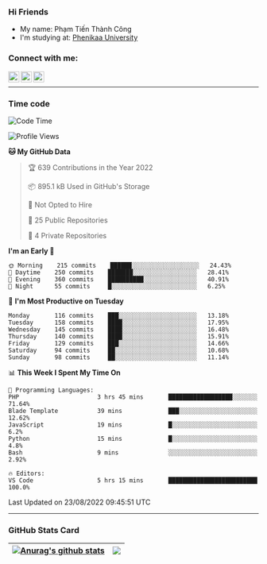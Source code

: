 ### Hi Friends

- My name: Phạm Tiến Thành Công
- I'm studying at: [Phenikaa University]


### Connect with me:
[<img align="left" alt="PhamTienThanhCong | Facebook" width="22px" src="https://upload.wikimedia.org/wikipedia/commons/thumb/1/16/Facebook-icon-1.png/640px-Facebook-icon-1.png" />][facebook]
[<img align="left" alt="PhamTienThanhCong | Zalo" width="22px" src="https://www.anphatpc.com.vn/template/anphat_2020v2/images/icon-zalo.jpg" />][zalo]
[<img align="left" alt="PhamTienThanhCong | LinkedIn" width="22px" src="https://cdn3.iconfinder.com/data/icons/inficons/512/linkedin.png" />][linkedin]

<br />

---

### Time code

<!--START_SECTION:waka-->
![Code Time](http://img.shields.io/badge/Code%20Time-536%20hrs%2027%20mins-blue)

![Profile Views](http://img.shields.io/badge/Profile%20Views-2-blue)

**🐱 My GitHub Data** 

> 🏆 639 Contributions in the Year 2022
 > 
> 📦 895.1 kB Used in GitHub's Storage 
 > 
> 🚫 Not Opted to Hire
 > 
> 📜 25 Public Repositories 
 > 
> 🔑 4 Private Repositories  
 > 
**I'm an Early 🐤** 

```text
🌞 Morning    215 commits    ██████░░░░░░░░░░░░░░░░░░░   24.43% 
🌆 Daytime    250 commits    ███████░░░░░░░░░░░░░░░░░░   28.41% 
🌃 Evening    360 commits    ██████████░░░░░░░░░░░░░░░   40.91% 
🌙 Night      55 commits     █░░░░░░░░░░░░░░░░░░░░░░░░   6.25%

```
📅 **I'm Most Productive on Tuesday** 

```text
Monday       116 commits    ███░░░░░░░░░░░░░░░░░░░░░░   13.18% 
Tuesday      158 commits    ████░░░░░░░░░░░░░░░░░░░░░   17.95% 
Wednesday    145 commits    ████░░░░░░░░░░░░░░░░░░░░░   16.48% 
Thursday     140 commits    ████░░░░░░░░░░░░░░░░░░░░░   15.91% 
Friday       129 commits    ███░░░░░░░░░░░░░░░░░░░░░░   14.66% 
Saturday     94 commits     ██░░░░░░░░░░░░░░░░░░░░░░░   10.68% 
Sunday       98 commits     ██░░░░░░░░░░░░░░░░░░░░░░░   11.14%

```


📊 **This Week I Spent My Time On** 

```text
💬 Programming Languages: 
PHP                      3 hrs 45 mins       ██████████████████░░░░░░░   71.64% 
Blade Template           39 mins             ███░░░░░░░░░░░░░░░░░░░░░░   12.62% 
JavaScript               19 mins             █░░░░░░░░░░░░░░░░░░░░░░░░   6.2% 
Python                   15 mins             █░░░░░░░░░░░░░░░░░░░░░░░░   4.8% 
Bash                     9 mins              ░░░░░░░░░░░░░░░░░░░░░░░░░   2.92%

🔥 Editors: 
VS Code                  5 hrs 15 mins       █████████████████████████   100.0%

```


 Last Updated on 23/08/2022 09:45:51 UTC
<!--END_SECTION:waka-->

---

### GitHub Stats Card

| <a href="https://github.com/phamtienthanhcong"><img align="center" src="https://github-readme-stats.vercel.app/api?username=PhamTienThanhCong&show_icons=true&include_all_commits=true&theme=buefy&hide_border=true&theme=ocean_dark" alt="Anurag's github stats" /></a> | <a href="https://github.com/phamtienthanhcong"><img align="center" src="https://github-readme-stats.vercel.app/api/top-langs/?username=PhamTienThanhCong&layout=compact&theme=buefy&hide_border=true&theme=ocean_dark" /></a> |
| ------------- | ------------- |

[Phenikaa University]: https://phenikaa-uni.edu.vn/vi
[facebook]: https://www.facebook.com/phamtienthanhcong
[linkedin]: https://linkedin.com/in/phamtienthanhcong
[zalo]: https://zalo.me/0396396332
[tiktok]: https://www.tiktok.com/@phamtienthanhcong
[web]: https://github.com/PhamTienThanhCong/web_dev
[min project]: https://github.com/PhamTienThanhCong/Project-Of-Web
[c and cpp]: https://github.com/PhamTienThanhCong/Code_C_and_Cpro
[python]: https://github.com/PhamTienThanhCong/Python_beginer
